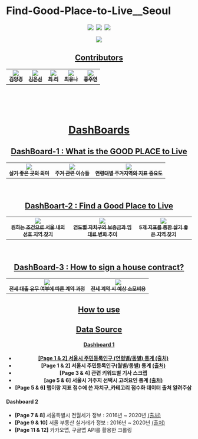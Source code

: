 # Find-Good-Place-to-Live__Seoul
<h4 align='center'>
<p>
<a href="https://public.tableau.com/app/profile/.34638457/viz/2_16420797630940/78page"><img src="https://img.shields.io/badge/Tableau Public-E97627?style=flat-square&logo=Tableau&logoColor=white&link=https://public.tableau.com/app/profile/.34638457/viz/2_16420797630940/78page"/></a>&nbsp
<a href="https://boaz16-viz-adv.github.io/Web//"><img src="https://img.shields.io/badge/Website-181717?style=flat-square&logo=GitHub&logoColor=white&link=https://boaz16-viz-adv.github.io/Web//"/></a>&nbsp
<a href="https://www.instagram.com/where.is.my.home___seoul/"><img src="https://img.shields.io/badge/Instagram-E4405F?style=flat-square&logo=Instagram&logoColor=white&link=https://www.instagram.com/where.is.my.home___seoul/"/>
</p>

  <tr>
    <td align="center"> <a href="https://boaz16-viz-adv.github.io/Web//"><img src="https://user-images.githubusercontent.com/65180076/149660958-c6593077-fa63-4419-a459-8e74cb77c41c.png"></td>
  </tr>
<br>

## Contributors
<table>
  <tr>
      <td align="center"><a href="https://github.com/hkyoyj2yk"><img src="https://user-images.githubusercontent.com/65180076/149651230-9cd80d86-431e-4044-96b8-09d1a3f44bd4.png"><br /><sub><b>김양경</b></sub></td>
      <td align="center"><a href="https://github.com/sun1187"><img src="https://user-images.githubusercontent.com/65180076/149651240-7861c331-d40b-4dac-acde-2e73dce2deac.jpg"><br /><sub><b>김은선</b></sub></td>
      <td align="center"><a href="https://github.com/ChoiRhee"><img src="https://user-images.githubusercontent.com/65180076/149651288-175430bd-0d83-4ca5-83a5-2094602d5e9d.png"><br /><sub><b>최  리</b></sub></td>
      <td align="center"><a href="https://github.com/milkyuna"><img src="https://user-images.githubusercontent.com/65180076/149651265-770480c9-e52b-4ede-9555-c529be870455.png"><br /><sub><b>최유나</b></sub></td> 
      <td align="center"><a href="https://github.com/hongjennny"><img src="https://user-images.githubusercontent.com/65180076/149651258-b136ce53-14be-4490-83bb-375d67e2cdfd.png"><br /><sub><b>홍주연</b></sub></td>
  </tr>
</table>
<br>
<br>
<br>

# DashBoards
## DashBoard-1 : What is the GOOD PLACE to Live
<table>
  <tr>
    <td align="center"><img src="https://user-images.githubusercontent.com/65180076/149661085-29e21803-ea44-4a2e-ad8e-623c093d4a29.png"><br /><sub><b>살기 좋은 곳의 의미</b></sub></td>
    <td align="center"><img src="https://user-images.githubusercontent.com/65180076/149661155-6fcf2c64-662d-4d79-84a7-800417098a5c.png"><br /><sub><b>주거 관련 이슈들</b></sub></td>
    <td align="center"><img src="https://user-images.githubusercontent.com/65180076/149661173-fbb1c251-97e4-4c50-86f1-38d72f493ffd.png"><br /><sub><b>연령대별 주거지역의 지표 중요도</b></sub></td>      
  </tr>
</table>
<br>

## DashBoart-2 : Find a Good Place to Live
<table>
  <tr>
    <td align="center"><img src="https://user-images.githubusercontent.com/65180076/149661348-dcfe850f-2677-4f86-a7a5-c2b8fe7f8158.png"><br /><sub><b>원하는 조건으로 서울 내의 선호 지역 찾기</b></sub></td>
    <td align="center"><img src="https://user-images.githubusercontent.com/65180076/149661387-dfca44e4-bb09-47d0-990a-5bf13592ef99.png"><br /><sub><b>연도별 자치구의 보증금과 임대료 변화 추이</b></sub></td>
    <td align="center"><img src="https://user-images.githubusercontent.com/65180076/149661415-c34db917-c655-400b-a09c-d210a2aaf067.png"><br /><sub><b>5개 지표를 통한 살기 좋은 지역 찾기</b></sub></td>      
  </tr>
</table>
<br>

## DashBoard-3 : How to sign a house contract?
<table>
  <tr>
    <td align="center"><img src="https://user-images.githubusercontent.com/65180076/149661294-6d1d3f80-ee14-4c16-aa0d-a711c0173625.png"><br /><sub><b>전세 대출 유무 여부에 따른 계약 과정</b></sub></td>
    <td align="center"><img src="https://user-images.githubusercontent.com/65180076/149661308-a311dd37-f3ef-40ed-a12f-c2527a7399e0.png"><br /><sub><b>전세 계약 시 예상 소모비용</b></sub></td>   
  </tr>
</table>


## How to use


## Data Source
#### Dashboard 1
  
- **[Page 1 & 2]** 서울시 주민등록인구 (연령별/동별) 통계 [(출처)](https://data.seoul.go.kr/dataList/10727/S/2/datasetView.do)
- **[Page 1 & 2]** 서울시 주민등록인구(월별/동별) 통계 [(출처)](https://data.seoul.go.kr/dataList/11068/S/2/datasetView.do)
- **[Page 3 & 4]** 관련 키워드별 기사 스크랩
- **[age 5 & 6]** 서울시 거주지 선택시 고려요인 통계 [(출처)](https://data.seoul.go.kr/dataList/10275/S/2/datasetView.do#)
- **[Page 5 & 6]** 맵이랑 지표 점수에 쓴 자치구_카테고리 점수화 데이터 출처 알려주삼

#### Dashboard 2
- **[Page 7 & 8]** 서울특별시 전월세가 정보 : 2016년 ~ 2020년 [(출처)](http://data.seoul.go.kr/dataList/OA-15549/S/1/datasetView.do)
- **[Page 9 & 10]** 서울 부동산 실거래가 정보 : 2016년 ~ 2020년 [(출처)](http://data.seoul.go.kr/dataList/OA-15548/S/1/datasetView.do)
- **[Page 11 & 12]** 카카오맵, 구글맵 API를 활용한 크롤링
